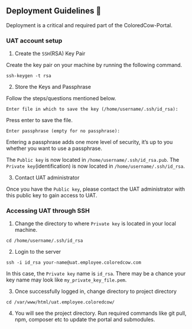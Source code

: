 ## Deployment Guidelines :mag_right:
Deployment is a critical and required part of the ColoredCow-Portal.

### UAT account setup
1. Create the `SSH`(RSA) Key Pair

Create the key pair on your machine by running the following command.
```
ssh-keygen -t rsa
```
2. Store the Keys and Passphrase

Follow the steps/questions mentioned below. 
```
Enter file in which to save the key (/home/username/.ssh/id_rsa):
```
Press enter to save the file.
```
Enter passphrase (empty for no passphrase):
```
Entering a passphrase adds one more level of security, it’s up to you whether you want to use a passphrase.

The `Public key` is now located in ```/home/username/.ssh/id_rsa.pub```. The `Private key`(identification) is now located in ```/home/username/.ssh/id_rsa```.

3. Contact UAT administrator

Once you have the `Public key`, please contact the UAT administrator with this public key to gain access to UAT.

### Accessing UAT through SSH
1. Change the directory to where `Private key` is located in your local machine.
```
cd /home/username/.ssh/id_rsa
```
2. Login to the server
```
ssh -i id_rsa your-name@uat.employee.coloredcow.com
```
In this case, the `Private key` name is ```id_rsa```. There may be a chance your key name may look like ```my_private_key_file.pem```.

3. Once successfully logged in, change directory to project directory
```
cd /var/www/html/uat.employee.coloredcow/
```
4. You will see the project directory. Run required commands like git pull, npm, composer etc to update the portal and submodules.